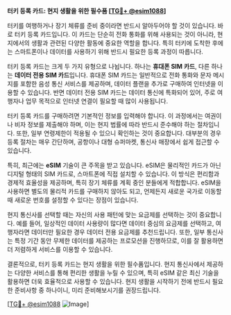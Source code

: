 **터키 등록 카드: 현지 생활을 위한 필수품 [[TG💪+ @esim1088](https://t.me/s/esim1088)]**

터키를 여행하거나 장기 체류를 준비 중이라면 반드시 알아두어야 할 것이 있습니다. 바로 터키 등록 카드입니다. 이 카드는 단순히 전화 통화를 위해 사용되는 것이 아니라, 현지에서의 생활과 관련된 다양한 활동에 중요한 역할을 합니다. 특히 터키에 도착한 후에는 스마트폰이나 데이터를 사용하기 위해 반드시 필요한 등록 과정이 따릅니다.

터키 등록 카드는 크게 두 가지 유형으로 나뉩니다. 하나는 **휴대폰 SIM 카드**, 다른 하나는 **데이터 전용 SIM 카드**입니다. 휴대폰 SIM 카드는 일반적으로 전화 통화와 문자 메시지를 포함한 음성 통신 서비스를 제공하며, 데이터 플랜을 추가로 구매하여 인터넷을 이용할 수 있습니다. 반면 데이터 전용 SIM 카드는 데이터 통신에 특화되어 있어, 주로 여행자나 업무 목적으로 인터넷 연결이 필요할 때 많이 사용됩니다.

터키 등록 카드를 구매하려면 기본적인 정보를 입력해야 합니다. 이 과정에서는 여권이나 비자 정보를 제출해야 하며, 이는 현지 법률에 따라 반드시 준수해야 하는 절차입니다. 또한, 일부 연령제한이 적용될 수 있으니 확인하는 것이 중요합니다. 대부분의 경우 등록 절차는 매우 간단하며, 공항이나 대형 슈퍼마켓, 통신사 매장에서 쉽게 접근할 수 있습니다.

특히, 최근에는 **eSIM** 기술이 큰 주목을 받고 있습니다. eSIM은 물리적인 카드가 아닌 디지털 형태의 SIM 카드로, 스마트폰에 직접 설치할 수 있습니다. 이 방식은 편리함과 경제적 효율성을 제공하며, 특히 장기 체류를 계획 중인 분들에게 적합합니다. eSIM을 사용하면 별도의 물리적 카드를 구매하지 않아도 되고, 언제든지 새로운 국가로 이동할 때 새로운 번호를 설정할 수 있다는 장점이 있습니다.

현지 통신사를 선택할 때는 자신의 사용 패턴에 맞는 요금제를 선택하는 것이 중요합니다. 예를 들어, 일상적인 데이터 사용량이 많다면 데이터 중심의 요금제를 선택하고, 여행자라면 데이터만 필요한 경우 데이터 전용 요금제를 추천드립니다. 또한, 일부 통신사는 특정 기간 동안 무제한 데이터를 제공하는 프로모션을 진행하므로, 이를 잘 활용하면 더 저렴하게 서비스를 이용할 수 있습니다.

결론적으로, 터키 등록 카드는 현지 생활을 위한 필수품입니다. 현지 통신사에서 제공하는 다양한 서비스를 통해 편리한 생활을 누릴 수 있으며, 특히 eSIM 같은 최신 기술을 활용하면 더욱 효율적으로 사용할 수 있습니다. 현지 생활을 시작하기 전에 반드시 필요한 준비사항 중 하나이니, 미리 준비해보시기를 권장드립니다.

[[TG💪+ @esim1088](https://t.me/s/esim1088) ![Image](https://i.postimg.cc/Y0z9fWf4/image.png)]